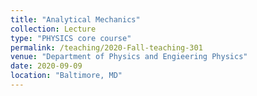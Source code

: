```yaml
---
title: "Analytical Mechanics"
collection: Lecture
type: "PHYSICS core course"
permalink: /teaching/2020-Fall-teaching-301
venue: "Department of Physics and Engieering Physics"
date: 2020-09-09
location: "Baltimore, MD"
---
```

